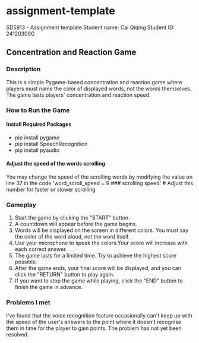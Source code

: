# assignment-template
SD5913 - Assignment template
Student name: Cai Qiqing
Student ID: 24120309G

## Concentration and Reaction Game

### Description
This is a simple Pygame-based concentration and reaction game where players must name the color of displayed words, not the words themselves. The game tests players' concentration and reaction speed.

### How to Run the Game
#### Install Required Packages
- pip install pygame  
- pip install SpeechRecognition
- pip install pyaudio
#### Adjust the speed of the words scrolling
You may change the speed of the scrolling words by modifying the value on line 37 in the code
'word_scroll_speed = 9  ### scrolling speed' # Adjust this number for faster or slower scrolling

### Gameplay
1. Start the game by clicking the "START" button.
2. A countdown will appear before the game begins.
3. Words will be displayed on the screen in different colors. You must say the color of the word aloud, not the word itself.
4. Use your microphone to speak the colors.Your score will increase with each correct answer.
5. The game lasts for a limited time. Try to achieve the highest score possible.
6. After the game ends, your final score will be displayed, and you can click the "RETURN" button to play again.
7. If you want to stop the game while playing, click the "END" button to finish the game in advance.

### Problems I met
I've found that the voice recognition feature occasionally can't keep up with the speed of the user's answers to the point where it doesn't recognise them in time for the player to gain points. The problem has not yet been resolved.
